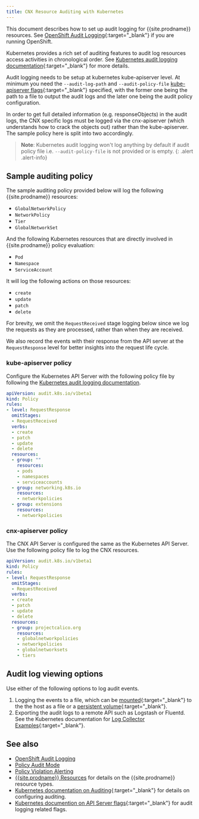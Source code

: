 ```yaml
---
title: CNX Resource Auditing with Kubernetes
---
```


This document describes how to set up audit logging for {{site.prodname}}
resources. See [OpenShift Audit Logging](openshift-auditing){:target="_blank"} if you are running OpenShift.

Kubernetes provides a rich set of auditing features to audit log resources access
activities in chronological order. See [Kubernetes audit logging documentation](https://kubernetes.io/docs/tasks/debug-application-cluster/audit/){:target="_blank"} for more details.

Audit logging needs to be setup at kubernetes kube-apiserver level. 
At minimum you need the `--audit-log-path` and `--audit-policy-file` [kube-apiserver flags](https://kubernetes.io/docs/reference/command-line-tools-reference/kube-apiserver/){:target="_blank"}
specified, with the former one being the path to a file to output the audit logs and the
later one being the audit policy configuration.

In order to get full detailed information (e.g. responseObjects) in the audit logs, the CNX
specific logs must be logged via the cnx-apiserver (which understands how to crack the 
objects out) rather than the kube-apiserver.  The sample policy here is split into two
accordingly.

> **Note**: Kubernetes audit logging won't log anything by default if audit policy file
> i.e. `--audit-policy-file` is not provided or is empty.
{: .alert .alert-info}

## Sample auditing policy

The sample auditing policy provided below will log the following {{site.prodname}} resources:

- `GlobalNetworkPolicy`
- `NetworkPolicy`
- `Tier`
- `GlobalNetworkSet`

And the following Kubernetes resources that are directly involved in {{site.prodname}} policy
evaluation:

- `Pod`
- `Namespace`
- `ServiceAccount`

It will log the following actions on those resources:

- `create`
- `update`
- `patch`
- `delete`

For brevity, we omit the `RequestReceived` stage logging below since we log
the requests as they are processed, rather than when they are received.

We also record the events with their response from the API server at the `RequestResponse` level
for better insights into the request life cycle.

### kube-apiserver policy

Configure the Kubernetes API Server with the following policy file by following the [Kubernetes audit logging documentation](https://kubernetes.io/docs/tasks/debug-application-cluster/audit/).

```yaml
apiVersion: audit.k8s.io/v1beta1
kind: Policy
rules:
- level: RequestResponse
  omitStages:
  - RequestReceived
  verbs:
  - create
  - patch
  - update
  - delete
  resources:
  - group: ""
    resources:
    - pods
    - namespaces
    - serviceaccounts
  - group: networking.k8s.io
    resources:
    - networkpolicies
  - group: extensions
    resources:
    - networkpolicies
```

### cnx-apiserver policy

The CNX API Server is configured the same as the Kubernetes API Server.  Use the following policy file to
log the CNX resources.

```yaml
apiVersion: audit.k8s.io/v1beta1
kind: Policy
rules:
- level: RequestResponse
  omitStages:
  - RequestReceived
  verbs:
  - create
  - patch
  - update
  - delete
  resources:
  - group: projectcalico.org
    resources:
    - globalnetworkpolicies
    - networkpolicies
    - globalnetworksets
    - tiers
```

## Audit log viewing options

Use either of the following options to log audit events.

1. Logging the events to a file, which can be [mounted](https://kubernetes.io/docs/concepts/storage/volumes/){:target="_blank"} to the the host as a file or a [persistent volume](https://kubernetes.io/docs/concepts/storage/persistent-volumes/){:target="_blank"}.
1. Exporting the audit logs to a remote API such as Logstash or Fluentd. See the Kubernetes documentation for [Log Collector Examples](https://kubernetes.io/docs/tasks/debug-application-cluster/audit/#log-collector-examples){:target="_blank"}.



## See also

- [OpenShift Audit Logging](openshift-auditing)
- [Policy Audit Mode](policy-auditing)
- [Policy Violation Alerting](policy-violations)
- [{{site.prodname}} Resources]({{site.baseurl}}/{{page.version}}/reference/calicoctl/resources/) for details on the {{site.prodname}} resource types.
- [Kubernetes documentation on Auditing](https://kubernetes.io/docs/tasks/debug-application-cluster/audit/){:target="_blank"} for details on configuring auditing.
- [Kubernetes documention on API Server flags](https://kubernetes.io/docs/reference/command-line-tools-reference/kube-apiserver/){:target="_blank"}
  for audit logging related flags.
